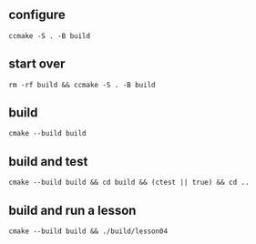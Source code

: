 ## configure

```
ccmake -S . -B build
```

## start over

```
rm -rf build && ccmake -S . -B build
```

## build

```
cmake --build build
```

## build and test

```
cmake --build build && cd build && (ctest || true) && cd ..
```

## build and run a lesson

```
cmake --build build && ./build/lesson04
```
